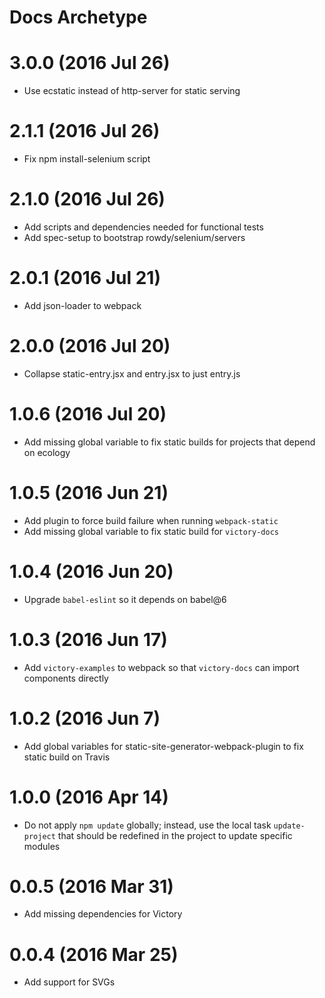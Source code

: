 # Docs Archetype

# 3.0.0 (2016 Jul 26)
  * Use ecstatic instead of http-server for static serving

# 2.1.1 (2016 Jul 26)
  * Fix npm install-selenium script

# 2.1.0 (2016 Jul 26)
  * Add scripts and dependencies needed for functional tests
  * Add spec-setup to bootstrap rowdy/selenium/servers

# 2.0.1 (2016 Jul 21)
  * Add json-loader to webpack

# 2.0.0 (2016 Jul 20)
  * Collapse static-entry.jsx and entry.jsx to just entry.js

# 1.0.6 (2016 Jul 20)
  * Add missing global variable to fix static builds for projects that depend on ecology

# 1.0.5 (2016 Jun 21)
  * Add plugin to force build failure when running `webpack-static`
  * Add missing global variable to fix static build for `victory-docs`

# 1.0.4 (2016 Jun 20)
  * Upgrade `babel-eslint` so it depends on babel@6

# 1.0.3 (2016 Jun 17)
  * Add `victory-examples` to webpack so that `victory-docs` can import components directly

# 1.0.2 (2016 Jun 7)
  * Add global variables for static-site-generator-webpack-plugin to fix static build on Travis

# 1.0.0 (2016 Apr 14)
  * Do not apply `npm update` globally; instead, use the local task `update-project` that should be redefined in the project to update specific modules

# 0.0.5 (2016 Mar 31)
  * Add missing dependencies for Victory

# 0.0.4 (2016 Mar 25)
  * Add support for SVGs
